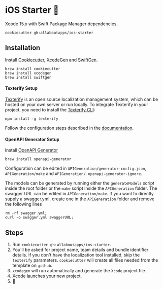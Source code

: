 # iOS Starter 📱

Xcode 15.x with Swift Package Manager dependencies.

`cookiecutter gh:allaboutapps/ios-starter`

## Installation

Install [Cookiecutter](https://cookiecutter.readthedocs.io/en/latest/installation.html), [XcodeGen](https://github.com/yonaskolb/XcodeGen#installing) and [SwiftGen](https://github.com/SwiftGen/SwiftGen#installation).

```
brew install cookiecutter
brew install xcodegen
brew install swiftgen
```

#### Texterify Setup

[Texterify](https://github.com/chrztoph/texterify) is an open source localization management system, which can be hosted on your own server or run locally.
To integrate Texterify in your project, you need to install the [Texterify CLI](https://github.com/chrztoph/texterify-cli):

```
npm install -g texterify
```

Follow the configuration steps described in the [documentation](https://github.com/chrztoph/texterify-cli#configuration).

#### OpenAPI Generator Setup

Install [OpenAPI Generator](https://github.com/OpenAPITools/openapi-generator)

```
brew install openapi-generator
```

Configuration can be edited in `APIGeneration/generator-config.json`, `APIGeneration/make` and `APIGeneration/.openapi-generator-ignore`.

The models can be generated by running either the `generateModels` script inside the root folder or the `make` script inside the `APIGeneration` folder.
The swagger URL can be edited in `APIGeneration/make`.
If you want to directly supply a swagger.yml, create one in the `APIGeneration` folder and remove the following lines
```
rm -rf swagger.yml;
curl -o swagger.yml swaggerURL;
```

## Steps

1. Run `cookiecutter gh:allaboutapps/ios-starter`.
2. You'll be asked for project name, team details and bundle identifier details. If you don't have the localization tool installed, skip the `texterify` parameters. `cookiecutter` will create all files needed from the template on `github`.
3. `xcodegen` will run automatically and generate the `Xcode` project file.
4. Xcode launches your new project.
5. 🚀
